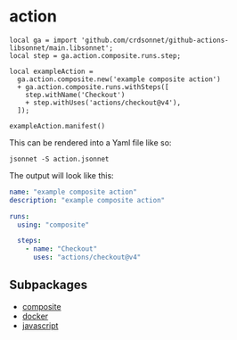# action

```jsonnet
local ga = import 'github.com/crdsonnet/github-actions-libsonnet/main.libsonnet';
local step = ga.action.composite.runs.step;

local exampleAction =
  ga.action.composite.new('example composite action')
  + ga.action.composite.runs.withSteps([
    step.withName('Checkout')
    + step.withUses('actions/checkout@v4'),
  ]);

exampleAction.manifest()

```

This can be rendered into a Yaml file like so:

```console
jsonnet -S action.jsonnet
```

The output will look like this:
```yaml
name: "example composite action"
description: "example composite action"

runs:
  using: "composite"

  steps:
    - name: "Checkout"
      uses: "actions/checkout@v4"
```


## Subpackages

* [composite](composite/index.md)
* [docker](docker/index.md)
* [javascript](javascript/index.md)
